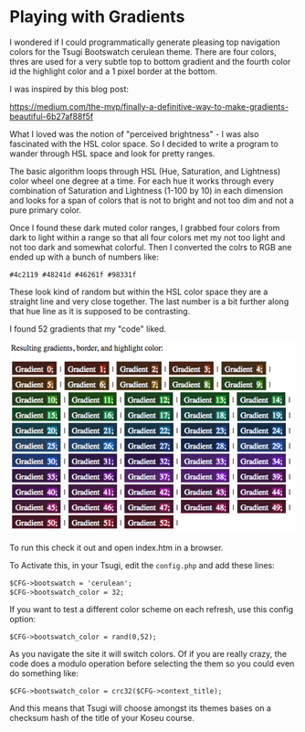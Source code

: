 
Playing with Gradients
======================

I wondered if I could programmatically generate pleasing top navigation colors
for the Tsugi Bootswatch cerulean theme.  There are four colors, thres are used for
a very subtle top to bottom gradient and the fourth color id the highlight color
and a 1 pixel border at the bottom.

I was inspired by this blog post:

https://medium.com/the-mvp/finally-a-definitive-way-to-make-gradients-beautiful-6b27af88f5f

What I loved was the notion of "perceived brightness" - I was also fascinated with the HSL color space.
So I decided to write a program to wander through HSL space and look for pretty ranges.

The basic algorithm loops through HSL (Hue, Saturation, and Lightness) color wheel one degree
at a time.  For each hue it works through every combination of Saturation and Lightness 
(1-100 by 10) in each dimension and looks for a span of colors that is not to bright and not too dim
and not a pure primary color.

Once I found these dark muted color ranges, I grabbed four colors from dark to light within a range
so that all four colors met my not too light and not too dark and somewhat colorful.   Then I converted
the colrs to RGB ane ended up with a bunch of numbers like:

    #4c2119 #48241d #46261f #98331f

These look kind of random but within the HSL color space they are a straight line and very close
together.  The last number is a bit further along that hue line as it is supposed to be contrasting.

I found 52 gradients that my "code" liked.

![Gradients](https://github.com/csev/gradients/raw/master/pretty.png)

To run this check it out and open index.htm in a browser.

To Activate this, in your Tsugi, edit the `config.php` and add these lines:

    $CFG->bootswatch = 'cerulean';
    $CFG->bootswatch_color = 32;

If you want to test a different color scheme on each refresh, use this config option:

    $CFG->bootswatch_color = rand(0,52);
    
As you navigate the site it will switch colors.  Of if you are really crazy,
the code does a modulo operation before selecting the them so you could even
do something like:

    $CFG->bootswatch_color = crc32($CFG->context_title);

And this means that Tsugi will choose amongst its themes bases on a checksum hash of 
the title of your Koseu course.

